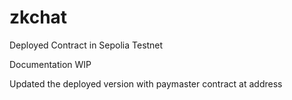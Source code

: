 # zkchat


Deployed Contract in Sepolia Testnet

Documentation WIP


Updated the deployed version with paymaster contract at address
